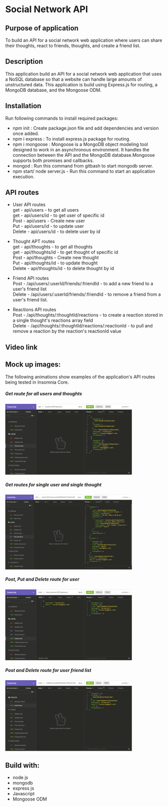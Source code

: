 # Social Network API

## Purpose of application
To build an API for a social network web application where users can share their thoughts, react to friends, thoughts, and create a friend list.

## Description
This application build an API for a social network web application that uses a NoSQL database
so that a website can handle large amounts of unstructured data. This application is build using Express.js for routing, a MongoDB database, and the Mongoose ODM.

## Installation
Run following commands to install required packages:

* npm init : Create package.json file and add dependencies and version once added.
* npm i express : To install express.js package for routing.
* npm i mongoose : Mongoose is a MongoDB object modeling tool designed to work in an asynchronous environment. It handles the connection between the API and the MongoDB database.Mongoose supports both promises and callbacks.  
* mongod : Run this command from gitbash to start mongodb server.
* npm start/ node server.js - Run this command to start an application execution.

## API routes
* User API routes  
  get - api/users - to get all users  
  get - api/users/id - to get user of specific id  
  Post - api/users - Create new user  
  Put - api/users/id - to update user  
  Delete - api/users/id - to delete user by id  

* Thought APT routes  
  get - api/thoughts - to get all thoughts  
  get - api/thoughts/id - to get thought of specific id  
  Post - api/thoughts - Create new thought  
  Put - api/thoughts/id - to update thought  
  Delete - api/thoughts/id - to delete thought by id  

* Friend API routes  
  Post - /api/users/:userId/friends/:friendId - to add a new friend to a user's friend list  
  Delete - /api/users/:userId/friends/:friendId - to remove a friend from a user's friend list.  

* Reactions API routes  
  Post - /api/thoughts/:thoughtId/reactions - to create a reaction stored in a single thought's reactions array field  
  Delete - /api/thoughts/:thoughtId/reactions/:reactionId - to pull and remove a reaction by the reaction's reactionId value  

## Video link

## Mock up images:
The following animations show examples of the application's API routes being tested in Insomnia Core.

##### Get route for all users and thoughts

<div>
    <img src="./images/img1.gif" width="400px"/> 
</div>

##### Get routes for single user and single thought

<div>
    <img src="./images/img2.gif" width="400px"/> 
</div>

##### Post, Put and Delete route for user

<div>
    <img src="./images/img3.gif" width="400px"/> 
</div>

##### Post and Delete route for user friend list

<div>
    <img src="./images/img4.gif" width="400px"/> 
</div>


## Build with:
* node js
* mongodb
* express js
* Javascript
* Mongoose ODM